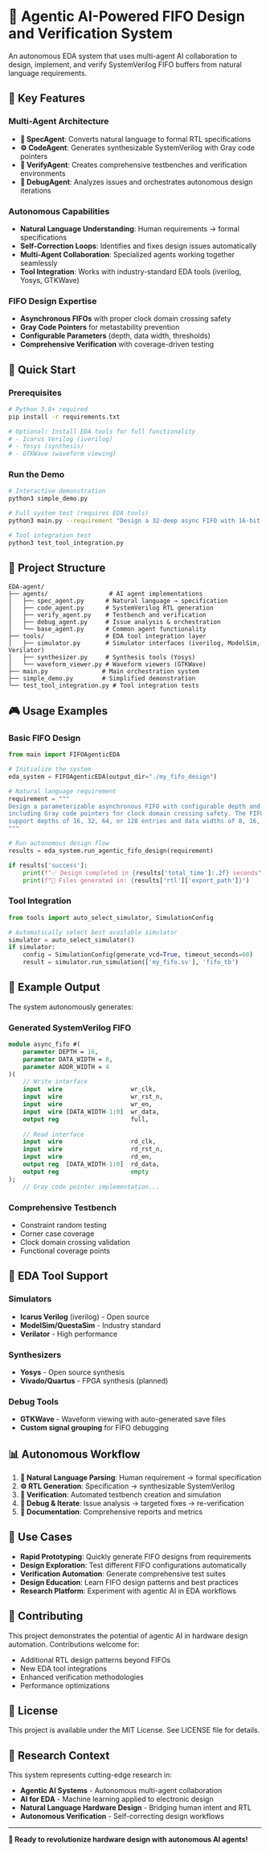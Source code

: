# 🤖 Agentic AI-Powered FIFO Design and Verification System

An autonomous EDA system that uses multi-agent AI collaboration to design, implement, and verify SystemVerilog FIFO buffers from natural language requirements.

## 🎯 Key Features

### Multi-Agent Architecture
- **🎯 SpecAgent**: Converts natural language to formal RTL specifications
- **⚙️ CodeAgent**: Generates synthesizable SystemVerilog with Gray code pointers
- **🧪 VerifyAgent**: Creates comprehensive testbenches and verification environments
- **🐛 DebugAgent**: Analyzes issues and orchestrates autonomous design iterations

### Autonomous Capabilities
- **Natural Language Understanding**: Human requirements → formal specifications
- **Self-Correction Loops**: Identifies and fixes design issues automatically
- **Multi-Agent Collaboration**: Specialized agents working together seamlessly
- **Tool Integration**: Works with industry-standard EDA tools (iverilog, Yosys, GTKWave)

### FIFO Design Expertise
- **Asynchronous FIFOs** with proper clock domain crossing safety
- **Gray Code Pointers** for metastability prevention
- **Configurable Parameters** (depth, data width, thresholds)
- **Comprehensive Verification** with coverage-driven testing

## 🚀 Quick Start

### Prerequisites
```bash
# Python 3.8+ required
pip install -r requirements.txt

# Optional: Install EDA tools for full functionality
# - Icarus Verilog (iverilog)
# - Yosys (synthesis)
# - GTKWave (waveform viewing)
```

### Run the Demo
```bash
# Interactive demonstration
python3 simple_demo.py

# Full system test (requires EDA tools)
python3 main.py --requirement "Design a 32-deep async FIFO with 16-bit data width"

# Tool integration test
python3 test_tool_integration.py
```

## 📁 Project Structure

```
EDA-agent/
├── agents/                 # AI agent implementations
│   ├── spec_agent.py      # Natural language → specification
│   ├── code_agent.py      # SystemVerilog RTL generation
│   ├── verify_agent.py    # Testbench and verification
│   ├── debug_agent.py     # Issue analysis & orchestration
│   └── base_agent.py      # Common agent functionality
├── tools/                 # EDA tool integration layer
│   ├── simulator.py       # Simulator interfaces (iverilog, ModelSim, Verilator)
│   ├── synthesizer.py     # Synthesis tools (Yosys)
│   └── waveform_viewer.py # Waveform viewers (GTKWave)
├── main.py               # Main orchestration system
├── simple_demo.py        # Simplified demonstration
└── test_tool_integration.py # Tool integration tests
```

## 🎮 Usage Examples

### Basic FIFO Design
```python
from main import FIFOAgenticEDA

# Initialize the system
eda_system = FIFOAgenticEDA(output_dir="./my_fifo_design")

# Natural language requirement
requirement = """
Design a parameterizable asynchronous FIFO with configurable depth and data width,
including Gray code pointers for clock domain crossing safety. The FIFO should
support depths of 16, 32, 64, or 128 entries and data widths of 8, 16, or 32 bits.
"""

# Run autonomous design flow
results = eda_system.run_agentic_fifo_design(requirement)

if results['success']:
    print(f"✅ Design completed in {results['total_time']:.2f} seconds")
    print(f"📁 Files generated in: {results['rtl']['export_path']}")
```

### Tool Integration
```python
from tools import auto_select_simulator, SimulationConfig

# Automatically select best available simulator
simulator = auto_select_simulator()
if simulator:
    config = SimulationConfig(generate_vcd=True, timeout_seconds=60)
    result = simulator.run_simulation(['my_fifo.sv'], 'fifo_tb')
```

## 🧪 Example Output

The system autonomously generates:

### Generated SystemVerilog FIFO
```systemverilog
module async_fifo #(
    parameter DEPTH = 16,
    parameter DATA_WIDTH = 8,
    parameter ADDR_WIDTH = 4
)(
    // Write interface
    input  wire                   wr_clk,
    input  wire                   wr_rst_n,
    input  wire                   wr_en,
    input  wire [DATA_WIDTH-1:0]  wr_data,
    output reg                    full,
    
    // Read interface  
    input  wire                   rd_clk,
    input  wire                   rd_rst_n,
    input  wire                   rd_en,
    output reg  [DATA_WIDTH-1:0]  rd_data,
    output reg                    empty
);
    // Gray code pointer implementation...
```

### Comprehensive Testbench
- Constraint random testing
- Corner case coverage
- Clock domain crossing validation
- Functional coverage points

## 🔧 EDA Tool Support

### Simulators
- **Icarus Verilog** (iverilog) - Open source
- **ModelSim/QuestaSim** - Industry standard
- **Verilator** - High performance

### Synthesizers
- **Yosys** - Open source synthesis
- **Vivado/Quartus** - FPGA synthesis (planned)

### Debug Tools
- **GTKWave** - Waveform viewing with auto-generated save files
- **Custom signal grouping** for FIFO debugging

## 📊 Autonomous Workflow

1. **🎯 Natural Language Parsing**: Human requirement → formal specification
2. **⚙️ RTL Generation**: Specification → synthesizable SystemVerilog
3. **🧪 Verification**: Automated testbench creation and simulation
4. **🐛 Debug & Iterate**: Issue analysis → targeted fixes → re-verification
5. **📄 Documentation**: Comprehensive reports and metrics

## 🎯 Use Cases

- **Rapid Prototyping**: Quickly generate FIFO designs from requirements
- **Design Exploration**: Test different FIFO configurations automatically  
- **Verification Automation**: Generate comprehensive test suites
- **Design Education**: Learn FIFO design patterns and best practices
- **Research Platform**: Experiment with agentic AI in EDA workflows

## 🤝 Contributing

This project demonstrates the potential of agentic AI in hardware design automation. Contributions welcome for:

- Additional RTL design patterns beyond FIFOs
- New EDA tool integrations
- Enhanced verification methodologies
- Performance optimizations

## 📄 License

This project is available under the MIT License. See LICENSE file for details.

## 🔬 Research Context

This system represents cutting-edge research in:
- **Agentic AI Systems** - Autonomous multi-agent collaboration
- **AI for EDA** - Machine learning applied to electronic design
- **Natural Language Hardware Design** - Bridging human intent and RTL
- **Autonomous Verification** - Self-correcting design workflows

---

**🎉 Ready to revolutionize hardware design with autonomous AI agents!**
